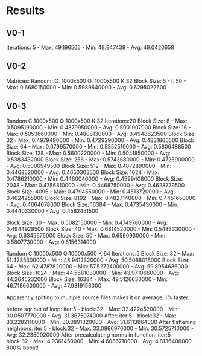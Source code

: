 # Results

## V0-1
Iterations: 5 - Max: 49.196565 - Min: 48.947439 - Avg: 49.0420658

## V0-2

Matrices: Random: C: 1000x500 Q: 1000x500 K:32
Block Size: 5 - I: 50 - Max: 0.6680150000 - Min: 0.5989640000 - Avg: 0.6295022600

## V0-3

Random C:1000x500 Q:1000x500 K:32 Iterations:20
Block Size: 8     - Max: 0.5095190000 - Min: 0.4879950000 - Avg: 0.5001907000
Block Size: 16    - Max: 0.5053660000 - Min: 0.4808130000 - Avg: 0.4948623500
Block Size: 32    - Max: 0.4979490000 - Min: 0.4729290000 - Avg: 0.4831860500
Block Size: 64    - Max: 0.6799570000 - Min: 0.5352510000 - Avg: 0.5806488500
Block Size: 128   - Max: 0.5600220000 - Min: 0.5041850000 - Avg: 0.5383432000
Block Size: 256   - Max: 0.5743580000 - Min: 0.4726900000 - Avg: 0.5006549500
Block Size: 512   - Max: 0.4872890000 - Min: 0.4468520000 - Avg: 0.4650303500
Block Size: 1024  - Max: 0.4786210000 - Min: 0.4460040000 - Avg: 0.4599408000
Block Size: 2048  - Max: 0.4786810000 - Min: 0.4468750000 - Avg: 0.4628779500
Block Size: 4096  - Max: 0.4794550000 - Min: 0.4513720000 - Avg: 0.4624255000
Block Size: 8192  - Max: 0.4827140000 - Min: 0.4451650000 - Avg: 0.4664678000
Block Size: 16384 - Max: 0.4735430000 - Min: 0.4440330000 - Avg: 0.4582451500

Block Size: 30 - Max: 0.5082150000 - Min: 0.4749780000 - Avg: 0.4944928500
Block Size: 40 - Max: 0.6814520000 - Min: 0.5483330000 - Avg: 0.6345676000
Block Size: 50 - Max: 0.6590930000 - Min: 0.5807730000 - Avg: 0.6156314000

Random C:10000x500 Q:10000x500 K:64 Iterations:5
Block Size: 32    - Max: 51.4285300000 - Min: 48.9412320000 - Avg: 50.5068016000
Block Size: 64    - Max: 62.4787820000 - Min: 57.5272400000 - Avg: 59.8954686000
Block Size: 1024  - Max: 44.5681030000 - Min: 43.9710660000 - Avg: 44.2645232000
Block Size: 16384 - Max: 49.5126630000 - Min: 46.7186600000 - Avg: 47.9319158000

Apparently spliting to multiple source files makes it on average .1% faster.


before sqr out of loop:
iter:5 - block:32 - Max: 32.4224520000 - Min: 30.0507770000 - Avg: 31.3675974000
After:
iter:5 - block:32 - Max: 33.2282110000 - Min: 30.0891820000 - Avg: 31.6113864000
After flattening neighbors:
iter:5 - block:32 - Max: 33.0866970000 - Min: 30.5725710000 - Avg: 32.2350020000
After precalculating norms in function:
iter:5 - block:32 - Max: 4.9361450000 - Min: 4.6086710000 - Avg: 4.8136406000   800% boost!